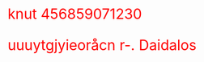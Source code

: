 knut 456859071230

uuuytgjyieoråcn r-.
Daidalos

<style>
	p {
		font-size: 2em;
		color: red;
	}

	:global(main.wip-a-knot article) {
		min-height: 100vh;
	}
</style>
